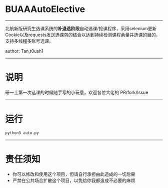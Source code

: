 # BUAAAutoElective

---

北航新版研究生选课系统的**补退选阶段**自动选课/抢课程序，采用selenium更新Cookie以及requests发送选课包的结合以达到持续检测课程余量并选课的目的，支持多线程多账号选课。

author: Tan,t0ush1

---

# 说明
研一上第一次选课的时候随手写的小玩意，欢迎各位大佬的 PR/fork/Issue

---

# 运行
```py
python3 auto.py
```

---

# 责任须知
- 你可以修改和使用这个项目，但请自行承担由此造成的一切后果
- 严禁在公共场合扩散这个项目，以免给你我都造成不必要的麻烦
